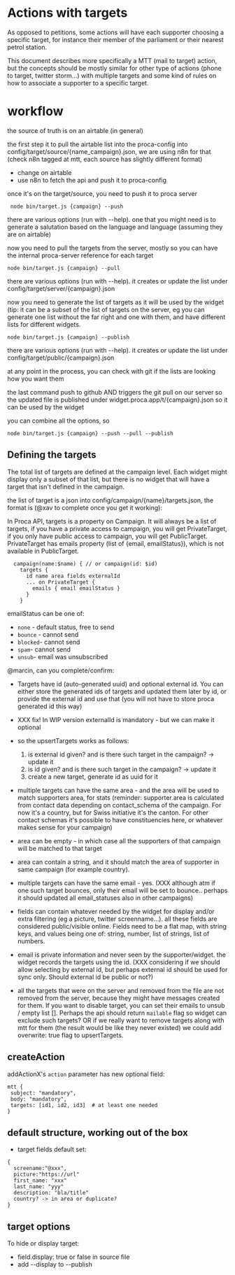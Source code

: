 # Actions with targets

As opposed to petitions, some actions will have each supporter choosing a specific target, for instance their member of the parliament or their nearest petrol station.

This document describes more specifically a MTT (mail to target) action, but the concepts should be mostly similar for other type of actions (phone to target, twitter storm...) with multiple targets and some kind of rules on how to associate a supporter to a specific target.

# workflow

the source of truth is on an airtable (in general)

the first step it to pull the airtable list into the proca-config into config/target/source/{name_campaign}.json, we are using n8n for that (check n8n tagged at mtt, each source has slightly different format)

- change on airtable
- use n8n to fetch the api and push it to proca-config

once it's on the target/source, you need to push it to proca server

     node bin/target.js {campaign} --push

there are various options (run with --help). one that you might need is to generate a salutation based on the language and language (assuming they are on airtable)

now you need to pull the targets from the server, mostly so you can have the internal proca-server reference for each target

    node bin/target.js {campaign} --pull

there are various options (run with --help). it creates or update the list under config/target/server/{campaign}.json

now you need to generate the list of targets as it will be used by the widget (tip: it can be a subset of the list of targets on the server, eg you can generate one list without the far right and one with them, and have different lists for different widgets.

    node bin/target.js {campaign} --publish

there are various options (run with --help). it creates or update the list under config/target/public/{campaign}.json

at any point in the process, you can check with git if the lists are looking how you want them

the last command push to github AND triggers the git pull on our server so the updated file is published under widget.proca.app/t/{campaign}.json so it can be used by the widget

you can combine all the options, so

    node bin/target.js {campaign} --push --pull --publish

## Defining the targets

The total list of targets are defined at the campaign level. Each widget might display only a subset of that list, but there is no widget that will have a target that isn't defined in the campaign.

the list of target is a json into config/campaign/{name}/targets.json, the format is (@xav to complete once you get it working):

In Proca API, targets is a property on Campaign. It will always be a list of targets, if you have a private access to campaign, you will get PrivateTarget, if you only have public access to campaign, you will get PublicTarget.
PrivateTarget has emails property (list of {email, emailStatus}), which is not available in PublicTarget.

```
  campaign(name:$name) { // or campaign(id: $id)
    targets {
      id name area fields externalId
      ... on PrivateTarget {
        emails { email emailStatus }
      }
    }
```

emailStatus can be one of:

- `none` - default status, free to send
- `bounce` - cannot send
- `blocked`- cannot send
- `spam`- cannot send
- `unsub`- email was unsubscribed

@marcin, can you complete/confirm:

- Targets have id (auto-generated uuid) and optional external id. You can either store the generated ids of targets and updated them later by id, or provide the external id and use that (you will not have to store proca generated id this way)
- XXX fix! In WIP version externalId is mandatory - but we can make it optional

- so the upsertTargets works as follows:

  1. is external id given? and is there such target in the campaign? -> update it
  2. is id given? and is there such target in the campaign? -> update it
  3. create a new target, generate id as uuid for it

- multiple targets can have the same area - and the area will be used to match supporters area, for stats (reminder: supporter.area is calculated from contact data depending on contact_schema of the campaign. For now it's a country, but for Swiss initiative it's the canton. For other contact schemas it's possible to have constituencies here, or whatever makes sense for your campaign)
- area can be empty - in which case all the supporters of that campaign will be matched to that target
- area can contain a string, and it should match the area of supporter in same campaign (for example country).
- multiple targets can have the same email - yes. (XXX although atm if one such target bounces, only their email will be set to bounce.. perhaps it should updated all email_statuses also in other campaigns)
- fields can contain whatever needed by the widget for display and/or extra filtering (eg a picture, twitter screenname...). all these fields are considered public/visible online. Fields need to be a flat map, with string keys, and values being one of: string, number, list of strings, list of numbers.
- email is private information and never seen by the supporter/widget. the widget records the targets using the id. (XXX considering if we should allow selecting by external id, but perhaps external id should be used for sync only. Should external id be public or not?)
- all the targets that were on the server and removed from the file are not removed from the server, because they might have messages created for them. If you want to disable target, you can set their emails to unsub / empty list []. Perhaps the api should return `mailable` flag so widget can exclude such targets? OR if we really want to remove targets along with mtt for them (the result would be like they never existed) we could add overwrite: true flag to upsertTargets.

## createAction

addActionX's `action` parameter has new optional field:

```
mtt {
 subject: "mandatory",
 body: "mandatory",
 targets: [id1, id2, id3]  # at least one needed
}

```

## default structure, working out of the box

- target fields default set:

```
{
  screename:"@xxx",
  picture:"https://url"
  first_name: "xxx"
  last_name: "yyy"
  description: "bla/title"
  country? -> in area or duplicate?
}
```

## target options

To hide or display target:

- field.display: true or false in source file
- add --display to --publish
